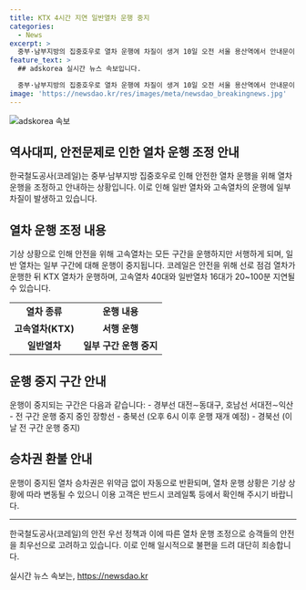 ```yaml
---
title: KTX 4시간 지연 일반열차 운행 중지
categories:
  - News
excerpt: >
  중부·남부지방의 집중호우로 열차 운행에 차질이 생겨 10일 오전 서울 용산역에서 안내문이 붙었다. 코레일은 집중호우로 인해 무궁화호, ITX-새마을 등의 운행을 일부 중지하거나 조정한다고 밝혔다. 고속열차와 일반열차에 지연이 발생하고, 일부 구간은 운행 중지될 전망이며, 승차권은 위약금 없이 반환된다. 이용 고객은 열차 운행 상황을 확인해야 한다.
feature_text: >
  ## adskorea 실시간 뉴스 속보입니다.

  중부·남부지방의 집중호우로 열차 운행에 차질이 생겨 10일 오전 서울 용산역에서 안내문이 붙었다. 코레일은 집중호우로 인해 무궁화호, ITX-새마을 등의 운행을 일부 중지하거나 조정한다고 밝혔다. 고속열차와 일반열차에 지연이 발생하고, 일부 구간은 운행 중지될 전망이며, 승차권은 위약금 없이 반환된다. 이용 고객은 열차 운행 상황을 확인해야 한다.
image: 'https://newsdao.kr/res/images/meta/newsdao_breakingnews.jpg'
---
```


<p><img src="https://newsdao.kr/res/images/meta/newsdao_breakingnews.jpg" alt="adskorea 속보" /></p>

<h2>역사대피, 안전문제로 인한 열차 운행 조정 안내</h2>

<p data-ke-size="size16">한국철도공사(코레일)는 중부·남부지방 집중호우로 인해 안전한 열차 운행을 위해 열차 운행을 조정하고 안내하는 상황입니다. 이로 인해 일반 열차와 고속열차의 운행에 일부 차질이 발생하고 있습니다.</p>

<h2 data-ke-size="size26">열차 운행 조정 내용</h2>

<p data-ke-size="size16">기상 상황으로 인해 안전을 위해 고속열차는 모든 구간을 운행하지만 서행하게 되며, 일반 열차는 일부 구간에 대해 운행이 중지됩니다. 코레일은 안전을 위해 선로 점검 열차가 운행한 뒤 KTX 열차가 운행하며, 고속열차 40대와 일반열차 16대가 20~100분 지연될 수 있습니다.</p>

<table>
  <tr>
    <td style="text-align: center; height: 17px;"><b>열차 종류</b></td>
    <td style="text-align: center; height: 17px;"><b>운행 내용</b></td>
  </tr>
  <tr>
    <td style="text-align: center; height: 17px;"><b>고속열차(KTX)</b></td>
    <td style="text-align: center; height: 17px;"><b>서행 운행</b></td>
  </tr>
  <tr>
    <td style="text-align: center; height: 17px;"><b>일반열차</b></td>
    <td style="text-align: center; height: 17px;"><b>일부 구간 운행 중지</b></td>
  </tr>
</table>

<h2 data-ke-size="size26">운행 중지 구간 안내</h2>

<p data-ke-size="size16">운행이 중지되는 구간은 다음과 같습니다:
- 경부선 대전∼동대구, 호남선 서대전∼익산
- 전 구간 운행 중지 중인 장항선
- 충북선 (오후 6시 이후 운행 재개 예정)
- 경북선 (이날 전 구간 운행 중지)
</p>

<h2 data-ke-size="size26">승차권 환불 안내</h2>

<p data-ke-size="size16">운행이 중지된 열차 승차권은 위약금 없이 자동으로 반환되며, 열차 운행 상황은 기상 상황에 따라 변동될 수 있으니 이용 고객은 반드시 코레일톡 등에서 확인해 주시기 바랍니다.</p>

<hr>

<p data-ke-size="size16">한국철도공사(코레일)의 안전 우선 정책과 이에 따른 열차 운행 조정으로 승객들의 안전을 최우선으로 고려하고 있습니다. 이로 인해 일시적으로 불편을 드려 대단히 죄송합니다.</p>
실시간 뉴스 속보는, <a href="https://newsdao.kr" rel="dofollow">https://newsdao.kr</a>


